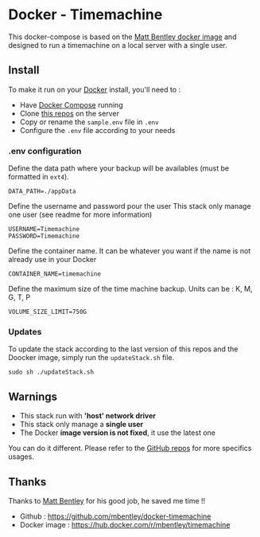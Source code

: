 # Docker - Timemachine

This docker-compose is based on the [Matt Bentley docker image](https://hub.docker.com/r/mbentley/timemachine) and designed to run a timemachine on a local server with a single user.



## Install

To make it run on your [Docker](https://www.docker.com/) install, you'll need to :

- Have [Docker Compose](https://docs.docker.com/compose/install/) running
- Clone [this repos](https://github.com/SergeBregliano/docker-timemachine) on the server
- Copy or rename the ``sample.env`` file in ``.env``
- Configure the ``.env`` file according to your needs

### .env configuration

Define the data path where your backup will be availables (must be formatted in ``ext4``).
```shell
DATA_PATH=./appData
```

Define the username and password pour the user
This stack only manage one user (see readme for more information)

```shell
USERNAME=Timemachine
PASSWORD=Timemachine
```

Define the container name. It can be whatever you want if the name is not already use in your Docker

```shell
CONTAINER_NAME=timemachine
```

Define the maximum size of the time machine backup. Units can be : K, M, G, T, P
```shell
VOLUME_SIZE_LIMIT=750G
```



### Updates

To update the stack according to the last version of this repos and the Doocker image, simply run the ``updateStack.sh`` file.

```shell
sudo sh ./updateStack.sh
```



## Warnings

- This stack run with **'host' network driver**
- This stack only manage a **single user**
- The Docker **image version is not fixed**, it use the latest one

You can do it different. Please refer to the [GitHub repos](https://github.com/mbentley/docker-timemachine) for more specifics usages.



## Thanks

Thanks to [Matt Bentley](https://www.mbentley.net/) for his good job, he saved me time !!

- Github : https://github.com/mbentley/docker-timemachine
- Docker image : https://hub.docker.com/r/mbentley/timemachine